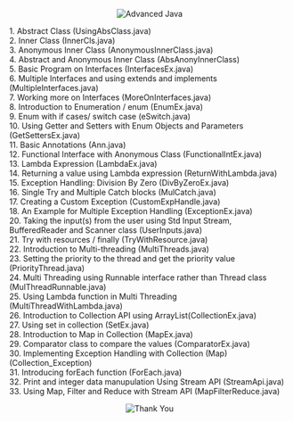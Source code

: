 <p align="center">
  <img src="https://www.superprof.co.in/blog/wp-content/uploads/2022/12/advance-java-training.jpg" alt="Advanced Java">
</p>
1. Abstract Class (UsingAbsClass.java)<br>
2. Inner Class (InnerCls.java)<br>
3. Anonymous Inner Class (AnonymousInnerClass.java)<br>
4. Abstract and Anonymous Inner Class (AbsAnonyInnerClass)<br>
5. Basic Program on Interfaces (InterfacesEx.java)<br>
6. Multiple Interfaces and using extends and implements (MultipleInterfaces.java)<br>
7. Working more on Interfaces (MoreOnInterfaces.java)<br>
8. Introduction to Enumeration / enum (EnumEx.java)<br>
9. Enum with if cases/ switch case (eSwitch.java)<br>
10. Using Getter and Setters with Enum Objects and Parameters (GetSettersEx.java)<br>
11. Basic Annotations (Ann.java)<br>
12. Functional Interface with Anonymous Class (FunctionalIntEx.java)<br>
13. Lambda Expression (LambdaEx.java)<br>
14. Returning a value using Lambda expression (ReturnWithLambda.java)<br>
15. Exception Handling: Division By Zero (DivByZeroEx.java)<br>
16. Single Try and Multiple Catch blocks (MulCatch.java)<br>
17. Creating a Custom Exception (CustomExpHandle.java)<br>
18. An Example for Multiple Exception Handling (ExceptionEx.java)<br>
20. Taking the input(s) from the user using Std Input Stream, BufferedReader and
Scanner class (UserInputs.java)<br>
21. Try with resources / finally (TryWithResource.java)<br>
22. Introduction to Multi-threading (MultiThreads.java)<br>
23. Setting the priority to the thread and get the priority value (PriorityThread.java)<br>
24. Multi Threading using Runnable interface rather than Thread class (MulThreadRunnable.java)<br>
25. Using Lambda function in Multi Threading (MultiThreadWithLambda.java)<br>
26. Introduction to Collection API using ArrayList(CollectionEx.java)<br>
27. Using set in collection (SetEx.java)<br>
28. Introduction to Map in Collection (MapEx.java)<br>
29. Comparator class to compare the values (ComparatorEx.java)<br>
30. Implementing Exception Handling with Collection (Map) (Collection_Exception)<br>
31. Introducing forEach function (ForEach.java)<br>
32. Print and integer data manupulation Using Stream API (StreamApi.java)<br>
33. Using Map, Filter and Reduce with Stream API (MapFilterReduce.java)<br>
<p align="center">
  <img src="https://leftbraincraftbrain.com/wp-content/uploads/2018/11/thank-you-green.png" alt="Thank You">
</p>

